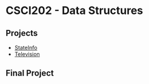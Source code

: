 # CSCI202 - Data Structures

## Projects

- [StateInfo](./StateInfo/)
- [Television](./Television/)

## Final Project
